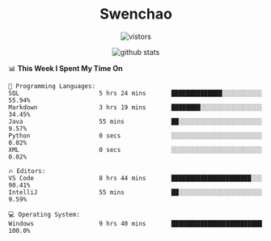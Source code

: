 <h1 align="center">Swenchao</h3>

<p align="center">
  <img src="https://visitor-badge.glitch.me/badge?page_id=Swenchao" alt="vistors" />
</p>

<p align="center">
  <img src="https://github-readme-stats.vercel.app/api?username=Swenchao&count_private=true&show_icons=true&theme=vue-dark&hide_title=true" alt="github stats" />
</p>

<!--START_SECTION:waka-->
📊 **This Week I Spent My Time On** 

```text
💬 Programming Languages: 
SQL                      5 hrs 24 mins       ██████████████░░░░░░░░░░░   55.94% 
Markdown                 3 hrs 19 mins       ████████░░░░░░░░░░░░░░░░░   34.45% 
Java                     55 mins             ██░░░░░░░░░░░░░░░░░░░░░░░   9.57% 
Python                   0 secs              ░░░░░░░░░░░░░░░░░░░░░░░░░   0.02% 
XML                      0 secs              ░░░░░░░░░░░░░░░░░░░░░░░░░   0.02%

🔥 Editors: 
VS Code                  8 hrs 44 mins       ██████████████████████░░░   90.41% 
IntelliJ                 55 mins             ██░░░░░░░░░░░░░░░░░░░░░░░   9.59%

💻 Operating System: 
Windows                  9 hrs 40 mins       █████████████████████████   100.0%

```


<!--END_SECTION:waka-->
